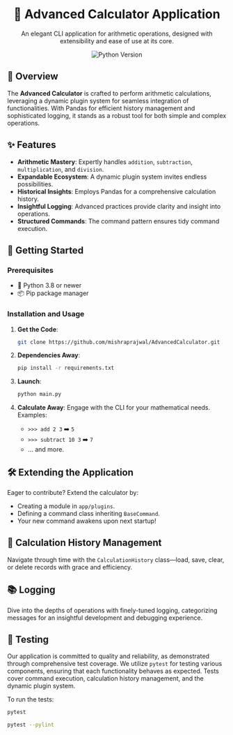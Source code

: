 <div align="center">

# 🧮 Advanced Calculator Application

An elegant CLI application for arithmetic operations, designed with extensibility and ease of use at its core.

![Python Version](https://img.shields.io/badge/python-3.8%2B-blue.svg)

</div>

## 📜 Overview

The **Advanced Calculator** is crafted to perform arithmetic calculations, leveraging a dynamic plugin system for seamless integration of functionalities. With Pandas for efficient history management and sophisticated logging, it stands as a robust tool for both simple and complex operations.

## ✨ Features

- **Arithmetic Mastery**: Expertly handles `addition`, `subtraction`, `multiplication`, and `division`.
- **Expandable Ecosystem**: A dynamic plugin system invites endless possibilities.
- **Historical Insights**: Employs Pandas for a comprehensive calculation history.
- **Insightful Logging**: Advanced practices provide clarity and insight into operations.
- **Structured Commands**: The command pattern ensures tidy command execution.

## 🚀 Getting Started

### Prerequisites

- 🐍 Python 3.8 or newer
- 📦 Pip package manager

### Installation and Usage

1. **Get the Code**:
    ```bash
    git clone https://github.com/mishraprajwal/AdvancedCalculator.git
    ```

2. **Dependencies Away**:
    ```bash
    pip install -r requirements.txt
    ```

3. **Launch**:
    ```bash
    python main.py
    ```

4. **Calculate Away**:
    Engage with the CLI for your mathematical needs. Examples:
    - `>>> add 2 3` ➡️ `5`
    - `>>> subtract 10 3` ➡️ `7`
    - ... and more.

## 🛠️ Extending the Application

Eager to contribute? Extend the calculator by:
- Creating a module in `app/plugins`.
- Defining a command class inheriting `BaseCommand`.
- Your new command awakens upon next startup!

## 📖 Calculation History Management

Navigate through time with the `CalculationHistory` class—load, save, clear, or delete records with grace and efficiency.

## 📚 Logging

Dive into the depths of operations with finely-tuned logging, categorizing messages for an insightful development and debugging experience.

## 🧪 Testing

Our application is committed to quality and reliability, as demonstrated through comprehensive test coverage. We utilize `pytest` for testing various components, ensuring that each functionality behaves as expected. Tests cover command execution, calculation history management, and the dynamic plugin system.

To run the tests:

```bash
pytest
```

```bash
pytest --pylint
```

